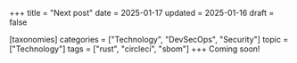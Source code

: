 +++
title = "Next post"
date = 2025-01-17
updated = 2025-01-16
draft = false

[taxonomies]
categories = ["Technology", "DevSecOps", "Security"]
topic = ["Technology"]
tags = ["rust", "circleci", "sbom"]
+++
Coming soon!
